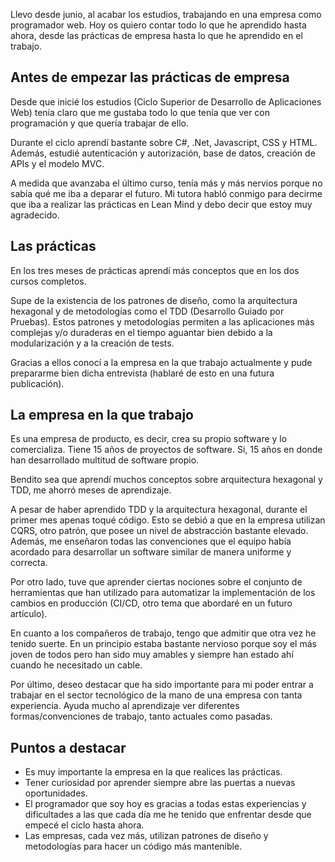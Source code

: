 Llevo desde junio, al acabar los estudios, trabajando en una empresa como programador web. Hoy os quiero contar todo lo que he aprendido hasta ahora, desde las prácticas de empresa hasta lo que he aprendido en el trabajo.

## Antes de empezar las prácticas de empresa

Desde que inicié los estudios (Ciclo Superior de Desarrollo de Aplicaciones Web) tenía claro que me gustaba todo lo que tenía que ver con programación y que quería trabajar de ello.

Durante el ciclo aprendí bastante sobre C#, .Net, Javascript, CSS y HTML. Además, estudié autenticación y autorización, base de datos, creación de APIs y el modelo MVC.

A medida que avanzaba el último curso, tenía más y más nervios porque no sabía qué me iba a deparar el futuro. Mi tutora habló conmigo para decirme que iba a realizar las prácticas en Lean Mind y debo decir que estoy muy agradecido.

## Las prácticas

En los tres meses de prácticas aprendí más conceptos que en los dos cursos completos. 

Supe de la existencia de los patrones de diseño, como la arquitectura hexagonal y de metodologías como el TDD (Desarrollo Guiado por Pruebas). Estos patrones y metodologías permiten a las aplicaciones más complejas y/o duraderas en el tiempo aguantar bien debido a la modularización y a la creación de tests.

Gracias a ellos conocí a la empresa en la que trabajo actualmente y pude prepararme bien dicha entrevista (hablaré de esto en una futura publicación).


## La empresa en la que trabajo

Es una empresa de producto, es decir, crea su propio software y lo comercializa. Tiene 15 años de proyectos de software. Si, 15 años en donde han desarrollado multitud de software propio.

Bendito sea que aprendí muchos conceptos sobre arquitectura hexagonal y TDD, me ahorró meses de aprendizaje.

A pesar de haber aprendido TDD y la arquitectura hexagonal, durante el primer mes apenas toqué código. Esto se debió a que en la empresa utilizan CQRS, otro patrón, que posee un nivel de abstracción bastante elevado. Además, me enseñaron todas las convenciones que el equipo había acordado para desarrollar un software similar de manera uniforme y correcta.

Por otro lado, tuve que aprender ciertas nociones sobre el conjunto de herramientas que han utilizado para automatizar la implementación de los cambios en producción (CI/CD, otro tema que abordaré en un futuro artículo).

En cuanto a los compañeros de trabajo, tengo que admitir que otra vez he tenido suerte. En un principio estaba bastante nervioso porque soy el más joven de todos pero han sido muy amables y siempre han estado ahí cuando he necesitado un cable.

Por último, deseo destacar que ha sido importante para mi poder entrar a trabajar en el sector tecnológico de la mano de una empresa con tanta experiencia. Ayuda mucho al aprendizaje ver diferentes formas/convenciones de trabajo, tanto actuales como pasadas.


## Puntos a destacar

- Es muy importante la empresa en la que realices las prácticas.
- Tener curiosidad por aprender siempre abre las puertas a nuevas oportunidades.
- El programador que soy hoy es gracias a todas estas experiencias y dificultades a las que cada día me he tenido que enfrentar desde que empecé el ciclo hasta ahora.
- Las empresas, cada vez más, utilizan patrones de diseño y metodologías para hacer un código más mantenible.



